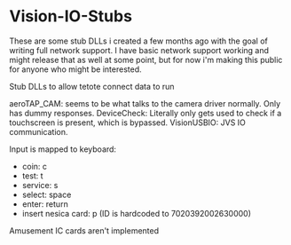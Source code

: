# Vision-IO-Stubs

These are some stub DLLs i created a few months ago with the goal of writing full network support. I have basic network support working and might release that as well at some point, but for now i'm making this public for anyone who might be interested.

Stub DLLs to allow tetote connect data to run

aeroTAP_CAM: seems to be what talks to the camera driver normally. Only has dummy responses.
DeviceCheck: Literally only gets used to check if a touchscreen is present, which is bypassed.
VisionUSBIO: JVS IO communication.

Input is mapped to keyboard:
- coin: c
- test: t
- service: s
- select: space
- enter: return
- insert nesica card: p (ID is hardcoded to 7020392002630000)

Amusement IC cards aren't implemented
